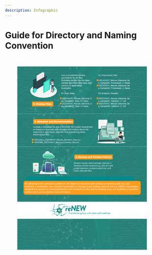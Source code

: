```yaml
---
description: Infographic
---
```


# Guide for Directory and Naming Convention

<figure><img src="../../.gitbook/assets/Directory and Naming Structure - 1.jpg" alt=""><figcaption></figcaption></figure>

<figure><img src="../../.gitbook/assets/Directory and Naming Structure - 2.jpg" alt=""><figcaption></figcaption></figure>
